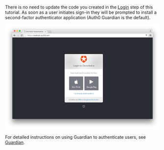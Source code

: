 There is no need to update the code you created in the [Login](${loginlink}) step of this tutorial. As soon as a user initiates sign-in they will be prompted to install a second-factor authenticator application (Auth0 Guardian is the default).

![guardian screen](/media/articles/mfa/choose-mfa.png)

For detailed instructions on using Guardian to authenticate users, see [Guardian](/mfa/concepts/guardian).


